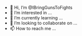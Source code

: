 - 👋 Hi, I’m @IBringGunsToFights
- 👀 I’m interested in ...
- 🌱 I’m currently learning ...
- 💞️ I’m looking to collaborate on ...
- 📫 How to reach me ...

<!---
IBringGunsToFights/IBringGunsToFights is a ✨ special ✨ repository because its `README.md` (this file) appears on your GitHub profile.
You can click the Preview link to take a look at your changes.
--->
